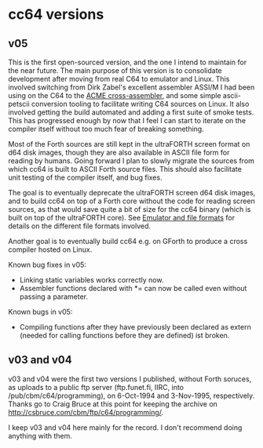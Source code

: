 # cc64 versions


## v05

This is the first open-sourced version, and the one I intend to maintain
for the near future. The main purpose of this version is to consolidate
development after moving from real C64 to emulator and Linux.
This involved switching from Dirk Zabel's excellent assembler ASSI/M
I had been using on the C64 to the
[ACME cross-assembler](https://sourceforge.net/p/acme-crossass/wiki/Home/),
and some simple ascii-petscii conversion tooling to facilitate writing
C64 sources on Linux. It also involved getting the build automated and adding
a first suite of smoke tests. This has progressed enough by now that I feel
I can start to iterate on the compiler itself without too much fear of breaking
something.

Most of the Forth sources are still kept in the ultraFORTH screen format on d64
disk images, though they are also available in ASCII file form for reading by
humans. Going forward I plan to slowly migrate the sources from which cc64 is
built to ASCII Forth source files. This should also facilitate unit testing
of the compiler itself, and bug fixes.

The goal is to eventually deprecate the
ultraFORTH screen d64 disk images, and to build cc64 on top of a Forth core
without the code for reading screen sources, as that would save quite a bit of
size for the cc64 binary (which is built on top of the ultraFORTH core).
See [Emulator and file formats](File-formats.md) for details on the different
file formats involved.

Another goal is to eventually build cc64 e.g. on GForth to produce a cross
compiler hosted on Linux.

Known bug fixes in v05:

* Linking static variables works correctly now.
* Assembler functions declared with *= can now be called even without
passing a parameter.

Known bugs in v05:

* Compiling functions after they have previously been declared as extern
(needed for calling functions before they are defined) ist broken.


## v03 and v04

v03 and v04 were the first two versions I published, without
Forth soruces, as uploads to a public ftp server
(ftp.funet.fi, IIRC, into /pub/cbm/c64/programming),
on 6-Oct-1994 and 3-Nov-1995, respectively.
Thanks go to Craig Bruce at this point for keeping the archive on
<http://csbruce.com/cbm/ftp/c64/programming/>.

I keep v03 and v04 here mainly for the record. I don't recommend doing anything
with them.


